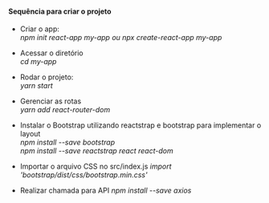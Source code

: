#### Sequência para criar o projeto
* Criar o app:<br>
*npm init react-app my-app ou npx create-react-app my-app*<br>

*  Acessar o diretório<br>
*cd my-app*<br>

* Rodar o projeto:<br>
*yarn start*<br>

* Gerenciar as rotas<br>
*yarn add react-router-dom*

* Instalar o Bootstrap utilizando reactstrap e bootstrap para implementar o layout<br>
*npm install --save bootstrap*<br>
*npm install --save reactstrap react react-dom*
* Importar o arquivo CSS no src/index.js
*import 'bootstrap/dist/css/bootstrap.min.css'*
* Realizar chamada para API
*npm install --save axios*

